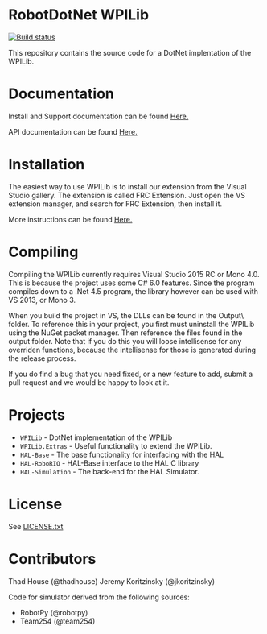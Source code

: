 # RobotDotNet WPILib
[![Build status](https://ci.appveyor.com/api/projects/status/owip0u906jj6j574/branch/master?svg=true)](https://ci.appveyor.com/project/robotdotnet/robotdotnet-wpilib/branch/master)

This repository contains the source code for a DotNet implentation of the WPILib. 

Documentation
=============

Install and Support documentation can be found [Here.](http://robotdotnet.github.io/Documentation/API/html/97ea22ce-3980-446f-96c5-2d89871a71e8.htm)

API documentation can be found [Here.](http://robotdotnet.github.io/Documentation/API/html/R_Project_RobotDotNet.htm)

Installation
============

The easiest way to use WPILib is to install our extension from the Visual Studio gallery. The extension is called FRC Extension. Just open the VS extension manager, and search for FRC Extension, then install it.

More instructions can be found [Here.](http://robotdotnet.github.io/Documentation/API/html/c85aadff-f6d3-48a2-8453-ac3eb71b06c5.htm)

Compiling
=========

Compiling the WPILib currently requires Visual Studio 2015 RC or Mono 4.0. This is because the project uses some C# 6.0 features. Since the program compiles down to a .Net 4.5 program, the library however can be used with VS 2013, or Mono 3.

When you build the project in VS, the DLLs can be found in the Output\ folder. To reference this in your project, you first must uninstall the WPILib using the NuGet packet manager. Then reference the files found in the output folder. Note that if you do this you will loose intellisense for any overriden functions, because the intellisense for those is generated during the release process.

If you do find a bug that you need fixed, or a new feature to add, submit a pull request and we would be happy to look at it.

Projects
========
* `WPILib` - DotNet implementation of the WPILib
* `WPILib.Extras` - Useful functionality to extend the WPILib.
* `HAL-Base` - The base functionality for interfacing with the HAL
* `HAL-RoboRIO` - HAL-Base interface to the HAL C library
* `HAL-Simulation` - The back-end for the HAL Simulator.

License
=======
See [LICENSE.txt](LICENSE.txt)

Contributors
============

Thad House (@thadhouse)
Jeremy Koritzinsky (@jkoritzinsky)

Code for simulator derived from the following sources:
* RobotPy (@robotpy)
* Team254 (@team254)
